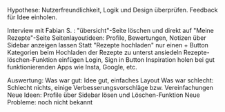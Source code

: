Hypothese: Nutzerfreundlichkeit, Logik und Design überprüfen. Feedback für Idee einholen.

Interview mit Fabian S. :
"übersicht"-Seite löschen und direkt auf "Meine Rezepte"-Seite
Seitenlayoutideen: Profile, Bewertungen, Notizen über Sidebar anzeigen lassen
Statt "Rezepte hochladen" nur einen + Button
Kategorien beim Hochladen der Rezepte zu unterst ansiedeln
Rezepte-löschen-Funktion einfügen
Login, Sign in Button
Inspiration holen bei gut funktionierenden Apps wie Insta, Google, etc.

Auswertung:
Was war gut: Idee gut, einfaches Layout
Was war schlecht: Schlecht nichts, einige Verbesserungsvorschläge bzw. Vereinfachungen
Neue Ideen: Profile über Sidebar lösen und Löschen-Funktion
Neue Probleme: noch nicht bekannt
